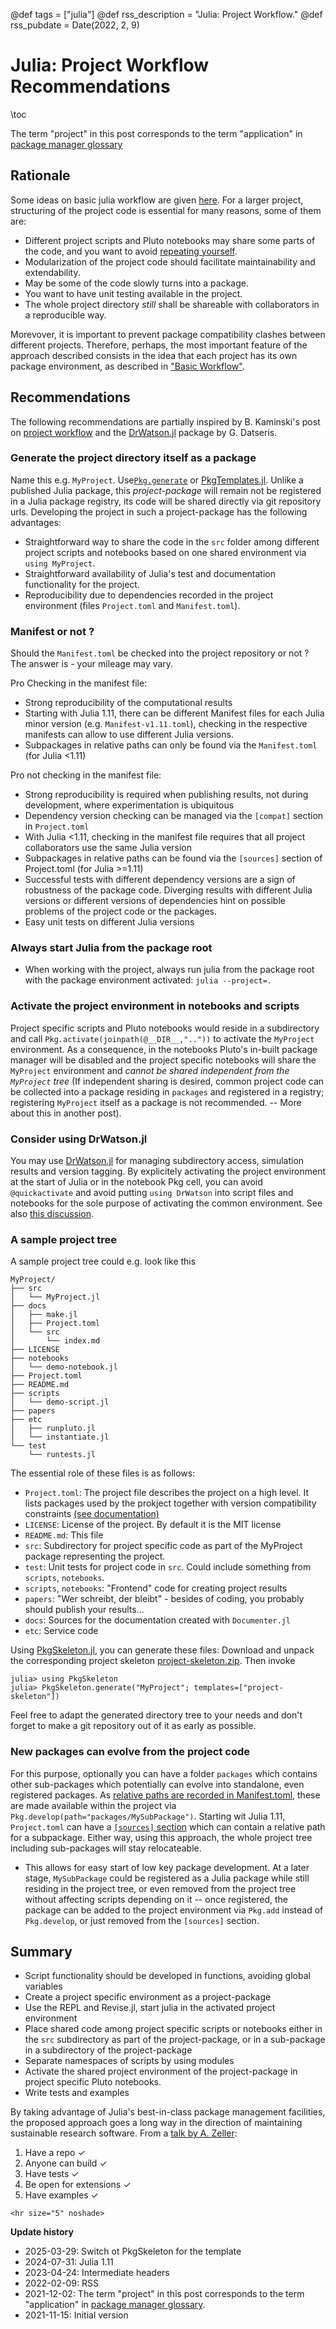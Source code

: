 @def tags = ["julia"]
@def rss_description = "Julia: Project Workflow."
@def rss_pubdate = Date(2022, 2, 9)

# Julia: Project Workflow Recommendations

\toc 

The term "project" in this post corresponds to the term "application" in [package manager glossary](https://pkgdocs.julialang.org/v1/glossary/#Glossary)

## Rationale
Some ideas on basic julia workflow  are given  [here](/julia/basic-workflow).
For a larger project, structuring of the project code is essential for many reasons, some of them are:
- Different project scripts and Pluto notebooks may share some parts of the code, and you want to avoid [repeating yourself](https://en.wikipedia.org/wiki/Don%27t_repeat_yourself).
- Modularization of the project code should facilitate maintainability and extendability.
- May be some of the code slowly turns into a package.
- You want to have unit testing available in the project.
- The whole project directory _still_ shall be shareable with collaborators in a reproducible way.

Morevover, it is important to prevent package compatibility clashes between different projects. Therefore, perhaps, the most important feature of the approach described consists in the idea that each project has its own package
environment, as described in ["Basic Workflow"](/julia/basic-workflow/#record_project_dependencies_in_reproducible_environments).

## Recommendations
The following recommendations are partially inspired by B. Kaminski's post on  [project workflow](https://bkamins.github.io/julialang/2020/05/18/project-workflow.html) and  the  [DrWatson.jl](https://github.com/JuliaDynamics/DrWatson.jl) package by G. Datseris.


### Generate the project directory itself as a package
Name this e.g. `MyProject`. Use[`Pkg.generate`](https://pkgdocs.julialang.org/v1/creating-packages/) or [PkgTemplates.jl](https://github.com/invenia/PkgTemplates.jl). Unlike a published Julia package, this  _project-package_ will remain not be registered in a Julia package registry, its code will be shared directly via git repository urls.  Developing the project in such a project-package has the following advantages:
   - Straightforward way to share  the code in the `src` folder among different project scripts and notebooks based on one shared environment via `using MyProject`.
   - Straightforward availability of Julia's  test and documentation functionality for the project.
   - Reproducibility due to dependencies recorded in the project environment (files `Project.toml` and `Manifest.toml`).

### Manifest or not ?
Should the `Manifest.toml` be checked into the project repository or not ? The answer is - your mileage may vary.

Pro Checking in the manifest file:
- Strong reproducibility of the computational results
- Starting with Julia 1.11, there can be different Manifest files for each Julia minor version (e.g. `Manifest-v1.11.toml`), checking in the respective manifests can allow to use different Julia versions.
- Subpackages in relative paths can only be found via the `Manifest.toml` (for Julia <1.11)

Pro not checking in the manifest file:
- Strong reproducibility is required when publishing results, not during development, where experimentation is ubiquitous
- Dependency version checking can be managed via the `[compat]` section in `Project.toml`
- With Julia <1.11, checking in the manifest file requires that all project collaborators use the same Julia version
- Subpackages in relative paths can be found via the `[sources]` section of Project.toml  (for Julia >=1.11)
- Successful tests with different dependency versions are a sign of robustness of the package code.  Diverging results with different Julia versions or different versions of dependencies hint on possible problems of the project code or the packages.
- Easy unit tests on different Julia versions

### Always start Julia from the package root
- When working with the project, always run julia from the package root with the package environment activated: `julia --project=.` 


### Activate the project environment in notebooks and scripts
Project specific scripts and Pluto notebooks would reside in a  subdirectory  and call  `Pkg.activate(joinpath(@__DIR__,".."))`  to activate the `MyProject` environment.  As a consequence, in the notebooks Pluto's in-built package manager will be disabled and the project specific notebooks will share the `MyProject` environment and _cannot be shared independent from the `MyProject` tree_ (If independent sharing is desired, common project code can be collected into a package residing in `packages` and registered in a registry; registering `MyProject` itself as a package is not recommended.  -- More about this in another post).

### Consider using DrWatson.jl
You may use [DrWatson.jl](https://github.com/JuliaDynamics/DrWatson.jl) for managing subdirectory access, simulation results and version tagging. By explicitely activating the project environment at the start of Julia or in the notebook Pkg cell, you can avoid  `@quickactivate` and  avoid putting `using DrWatson` into script files and notebooks for the sole purpose of activating the common environment. See also [this discussion](https://github.com/JuliaDynamics/DrWatson.jl/issues/261).


### A sample project tree

A sample project tree could e.g. look like this
```
MyProject/
├── src
│   └── MyProject.jl
├── docs
│   ├── make.jl
│   ├── Project.toml
│   └── src
│       └── index.md
├── LICENSE
├── notebooks
│   └── demo-notebook.jl
├── Project.toml
├── README.md
├── scripts
│   └── demo-script.jl
├── papers
├── etc
│   ├── runpluto.jl
│   └── instantiate.jl
└── test
    └── runtests.jl
```
The essential role of these files is as follows:
- `Project.toml`: The project file describes the project on a high level. It lists packages used by the prokject together with version compatibility constraints  [(see documentation)](https://pkgdocs.julialang.org/v1/toml-files/#Project-and-Manifest)
- `LICENSE`: License of the project. By default it is the MIT license
- `README.md`: This file
- `src`: Subdirectory for project specific code as part of the MyProject package representing the project.
- `test`: Unit tests for project code in `src`. Could include something from `scripts`, `notebooks`.
- `scripts`, `notebooks`: "Frontend" code for creating project results
- `papers`: "Wer schreibt, der bleibt" - besides of coding, you probably should publish your results...
- `docs`: Sources for the documentation created with `Documenter.jl`
- `etc`: Service code

Using [PkgSkeleton.jl](https://github.com/tpapp/PkgSkeleton.jl), you can generate these files:
Download and unpack the corresponding project skeleton [project-skeleton.zip](/assets/project-skeleton.zip).
Then invoke
```
julia> using PkgSkeleton
julia> PkgSkeleton.generate("MyProject"; templates=["project-skeleton"])
```

Feel free to adapt the generated directory tree to your needs and don't forget to make a git repository out of it as early as possible.




### New packages can evolve from the project code
For this purpose, optionally you can have a folder `packages` which contains other sub-packages which potentially can evolve into standalone, even registered packages. As [relative paths are recorded in Manifest.toml](https://github.com/JuliaLang/Pkg.jl/issues/1214), these are made available within the  project via `Pkg.develop(path="packages/MySubPackage")`.
Starting wit Julia 1.11, `Project.toml` can have a [`[sources]` section](https://pkgdocs.julialang.org/dev/toml-files/#The-[sources]-section) which can contain a relative path for a subpackage.
Either way, using this approach, the  whole project  tree including sub-packages  will stay relocateable.
   - This allows for easy start of low key package development. At a later stage, `MySubPackage` could be registered as a Julia package while still residing in the project tree, or even removed from the project tree without affecting  scripts depending on it -- once registered, the package can be added to the project environment via `Pkg.add` instead of `Pkg.develop`, or just removed from the `[sources]` section.
   


## Summary

- Script functionality should be developed in functions, avoiding global variables
- Create a project specific environment as a project-package
- Use the REPL and  Revise.jl, start julia in the activated project environment
- Place shared code among project specific  scripts or  notebooks either in the `src` subdirectory as part of the project-package, or in a  sub-package in a subdirectory of the project-package
- Separate namespaces of scripts by using  modules
- Activate the shared project environment of the project-package in project specific Pluto notebooks. 
- Write tests and examples

By taking advantage of Julia's best-in-class package management facilities, the proposed approach goes a long way in the direction of maintaining sustainable research software. From a [talk by A. Zeller](https://de.slideshare.net/andreas.zeller/sustainable-research-software):
1. Have a repo ✓
2. Anyone can build ✓
3. Have tests ✓
4. Be open for extensions ✓
5. Have examples ✓


~~~
<hr size="5" noshade>
~~~
__Update history__
- 2025-03-29: Switch ot PkgSkeleton for the template
- 2024-07-31: Julia 1.11
- 2023-04-24: Intermediate headers
- 2022-02-09: RSS
- 2021-12-02: The term "project" in this post corresponds to the term "application" in [package manager glossary](https://pkgdocs.julialang.org/v1/glossary/#Glossary).
- 2021-11-15: Initial version 

